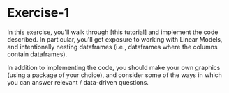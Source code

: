 # Exercise-1
In this exercise, you'll walk through [this tutorial] and implement the code described. In particular, you'll get exposure to working with Linear Models, and intentionally nesting dataframes (i.e., dataframes where the columns contain dataframes).

In addition to implementing the code, you should make your own graphics (using a package of your choice), and consider some of the ways in which you can answer relevant / data-driven questions. 
